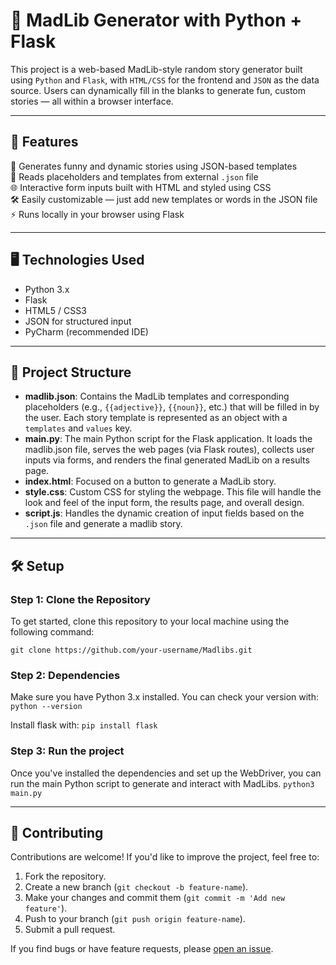 # 🧠 MadLib Generator with Python + Flask

This project is a web-based MadLib-style random story generator built using `Python` and `Flask`, with `HTML/CSS` for the frontend and `JSON` as the data source. Users can dynamically fill in the blanks to generate fun, custom stories — all within a browser interface.

---

## 🚀 Features

🎲 Generates funny and dynamic stories using JSON-based templates <br>
📁 Reads placeholders and templates from external `.json` file <br>
🌐 Interactive form inputs built with HTML and styled using CSS <br>
🛠️ Easily customizable — just add new templates or words in the JSON file <br>
⚡ Runs locally in your browser using Flask

---

## 🖥️ Technologies Used

- Python 3.x
- Flask
- HTML5 / CSS3
- JSON for structured input
- PyCharm (recommended IDE)

---

## 📂 Project Structure

- **madlib.json**: Contains the MadLib templates and corresponding placeholders (e.g., `{{adjective}}`, `{{noun}}`, etc.) that will be filled in by the user. Each story template is represented as an object with a `templates` and `values` key.
- **main.py**: The main Python script for the Flask application. It loads the madlib.json file, serves the web pages (via Flask routes), collects user inputs via forms, and renders the final generated MadLib on a results page.
- **index.html**: Focused on a button to generate a MadLib story.
- **style.css**: Custom CSS for styling the webpage. This file will handle the look and feel of the input form, the results page, and overall design.
- **script.js**: Handles the dynamic creation of input fields based on the `.json` file and generate a madlib story.

---

## 🛠️ Setup

### Step 1: Clone the Repository

To get started, clone this repository to your local machine using the following command:

  `git clone https://github.com/your-username/Madlibs.git`

### Step 2: Dependencies

Make sure you have Python 3.x installed. You can check your version with:
  `python --version`

Install flask with:
 `pip install flask`

### Step 3: Run the project

Once you've installed the dependencies and set up the WebDriver, you can run the main Python script to generate and interact with MadLibs.
  `python3 main.py`
  
---

## 🤝 Contributing

Contributions are welcome! If you'd like to improve the project, feel free to:

1. Fork the repository.
2. Create a new branch (`git checkout -b feature-name`).
3. Make your changes and commit them (`git commit -m 'Add new feature'`).
4. Push to your branch (`git push origin feature-name`).
5. Submit a pull request.

If you find bugs or have feature requests, please [open an issue](https://github.com/ximenes13/Madlibs/issues).




